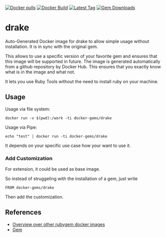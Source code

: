[![Docker pulls](https://img.shields.io/docker/pulls/rubygem/drake.svg)](https://hub.docker.com/r/rubygem/drake/)
[![Docker Build](https://img.shields.io/docker/automated/rubygem/drake.svg)](https://hub.docker.com/r/rubygem/drake/)
[![Latest Tag](https://img.shields.io/github/tag/docker-rubygem/drake.svg)](https://hub.docker.com/r/rubygem/drake/)
[![Gem Downloads](https://img.shields.io/gem/dt/drake.svg)](https://rubygems.org/gems/drake/)
# drake

Auto-Generated Docker image for drake to allow simple usage without installation.
It is in sync with the original gem.

This allows to use a specific version of your favorite gem and ensures that this image will be supported in future.
The image is generated automatically from a github repository by Docker Hub.
This ensures that you exactly know what is in the image and what not.

It lets you use Ruby Tools without the need to install ruby on your machine.

## Usage

Usage via file system:

`docker run -v $(pwd):/work -ti docker-gems/drake`

Usage via Pipe:

`echo "test" | docker run -ti docker-gems/drake`

It depends on your specific use case how your want to use it.

### Add Customization

For extension, it could be used as base image.

So instead of struggeling with the installation of a gem, just write

`FROM docker-gems/drake`

Then add the customization.

## References

 - [Overview over other rubygem docker images](https://github.com/thinkbot/docker-rubygem)
 - [Gem](https://rubygems.org/gems/drake/)
